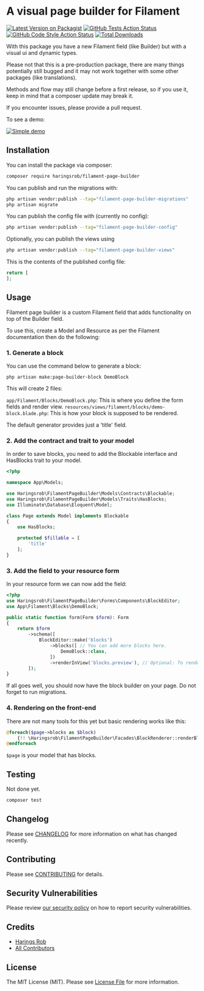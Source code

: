 # A visual page builder for Filament

[![Latest Version on Packagist](https://img.shields.io/packagist/v/haringsrob/filament-page-builder.svg?style=flat-square)](https://packagist.org/packages/haringsrob/filament-page-builder)
[![GitHub Tests Action Status](https://img.shields.io/github/actions/workflow/status/haringsrob/filament-page-builder/run-tests.yml?branch=main&label=tests)](https://github.com/haringsrob/filament-page-builder/actions?query=workflow%3Arun-tests+branch%3Amain)
[![GitHub Code Style Action Status](https://img.shields.io/github/actions/workflow/status/haringsrob/filament-page-builder/fix-php-code-style-issues.yml?branch=main&label=code%20style)](https://github.com/haringsrob/filament-page-builder/actions?query=workflow%3A"Check+%26+fix+styling"+branch%3Amain)
[![Total Downloads](https://img.shields.io/packagist/dt/haringsrob/filament-page-builder.svg?style=flat-square)](https://packagist.org/packages/haringsrob/filament-page-builder)


With this package you have a new Filament field (like Builder) but with a visual ui and dynamic types.

Please not that this is a pre-production package, there are many things potentially still bugged and it may not work 
together with some other packages (like translations).

Methods and flow may still change before a first release, so if you use it, keep in mind that a composer update may
break it.

If you encounter issues, please provide a pull request.

To see a demo:

[![Simple demo](https://img.youtube.com/vi/k3T9bAkm4LI/0.jpg)](https://www.youtube.com/watch?v=k3T9bAkm4LI)

## Installation

You can install the package via composer:

```bash
composer require haringsrob/filament-page-builder
```

You can publish and run the migrations with:

```bash
php artisan vendor:publish --tag="filament-page-builder-migrations"
php artisan migrate
```

You can publish the config file with (currently no config):

```bash
php artisan vendor:publish --tag="filament-page-builder-config"
```

Optionally, you can publish the views using

```bash
php artisan vendor:publish --tag="filament-page-builder-views"
```

This is the contents of the published config file:

```php
return [
];
```

## Usage

Filament page builder is a custom Filament field that adds functionality on top of the Builder field.

To use this, create a Model and Resource as per the Filament documentation then do the following:

### 1. Generate a block

You can use the command below to generate a block:

```shell
php artisan make:page-builder-block DemoBlock
```

This will create 2 files:

`app/Filament/Blocks/DemoBlock.php`: This is where you define the form fields and render view.
`resources/views/filament/blocks/demo-block.blade.php`: This is how your block is supposed to be rendered.

The default generator provides just a 'title' field.

### 2. Add the contract and trait to your model

In order to save blocks, you need to add the Blockable interface and HasBlocks trait to your model.

```php
<?php

namespace App\Models;

use Haringsrob\FilamentPageBuilder\Models\Contracts\Blockable;
use Haringsrob\FilamentPageBuilder\Models\Traits\HasBlocks;
use Illuminate\Database\Eloquent\Model;

class Page extends Model implements Blockable
{
    use HasBlocks;

    protected $fillable = [
        'title'
    ];
}
```

### 3. Add the field to your resource form

In your resource form we can now add the field:

```php
<?php
use Haringsrob\FilamentPageBuilder\Forms\Components\BlockEditor;
use App\Filament\Blocks\DemoBlock;

public static function form(Form $form): Form
{
    return $form
        ->schema([
            BlockEditor::make('blocks')
                ->blocks([ // You can add more blocks here.
                    DemoBlock::class,
                ])
                ->renderInView('blocks.preview'), // Optional: To render the preview in a different view.
        ]);
}
```

If all goes well, you should now have the block builder on your page. Do not forget to run migrations.

### 4. Rendering on the front-end

There are not many tools for this yet but basic rendering works like this:

```php
@foreach($page->blocks as $block)
    {!! \Haringsrob\FilamentPageBuilder\Facades\BlockRenderer::renderBlock($block) !!}
@endforeach
```

`$page` is your model that has blocks.

## Testing

Not done yet.

```bash
composer test
```

## Changelog

Please see [CHANGELOG](CHANGELOG.md) for more information on what has changed recently.

## Contributing

Please see [CONTRIBUTING](.github/CONTRIBUTING.md) for details.

## Security Vulnerabilities

Please review [our security policy](../../security/policy) on how to report security vulnerabilities.

## Credits

- [Harings Rob](https://github.com/haringsrob)
- [All Contributors](../../contributors)

## License

The MIT License (MIT). Please see [License File](LICENSE.md) for more information.
